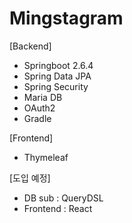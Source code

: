 # Mingstagram


[Backend]

- Springboot 2.6.4
- Spring Data JPA
- Spring Security
- Maria DB
- OAuth2 
- Gradle

[Frontend]

- Thymeleaf

[도입 예정]

- DB sub : QueryDSL
- Frontend : React
